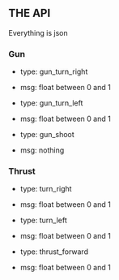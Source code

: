 ## THE API


Everything is json

### Gun

- type: gun_turn_right
- msg: float between 0 and 1

- type: gun_turn_left
- msg: float between 0 and 1


- type: gun_shoot
- msg: nothing

### Thrust

- type: turn_right
- msg: float between 0 and 1

- type: turn_left
- msg: float between 0 and 1

- type: thrust_forward
- msg: float between 0 and 1
